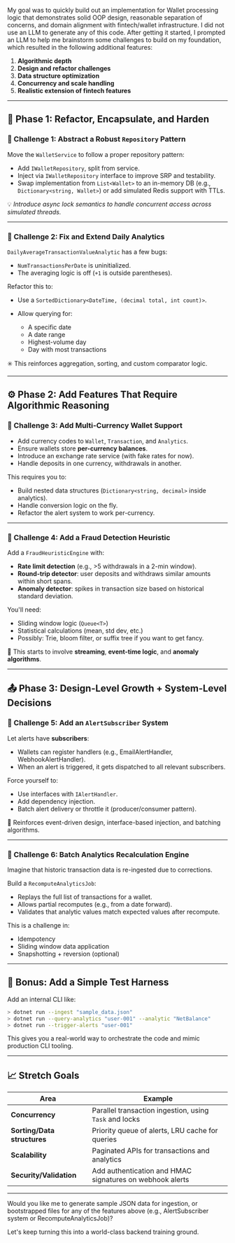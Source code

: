 My goal was to quickly build out an implementation for Wallet processing logic that demonstrates solid OOP design, reasonable separation of concerns, and domain alignment with fintech/wallet infrastructure. I did not use an LLM to generate any of this code. After getting it started, I prompted an LLM to help me brainstorm some challenges to build on my foundation, which resulted in the following additional features:

1. **Algorithmic depth**
2. **Design and refactor challenges**
3. **Data structure optimization**
4. **Concurrency and scale handling**
5. **Realistic extension of fintech features**

---

## 🔁 Phase 1: Refactor, Encapsulate, and Harden

### 🔹 Challenge 1: Abstract a Robust `Repository` Pattern

Move the `WalletService` to follow a proper repository pattern:

* Add `IWalletRepository`, split from service.
* Inject via `IWalletRepository` interface to improve SRP and testability.
* Swap implementation from `List<Wallet>` to an in-memory DB (e.g., `Dictionary<string, Wallet>`) or add simulated Redis support with TTLs.

💡 *Introduce async lock semantics to handle concurrent access across simulated threads.*

---

### 🔹 Challenge 2: Fix and Extend Daily Analytics

`DailyAverageTransactionValueAnalytic` has a few bugs:

* `NumTransactionsPerDate` is uninitialized.
* The averaging logic is off (`+1` is outside parentheses).

Refactor this to:

* Use a `SortedDictionary<DateTime, (decimal total, int count)>`.
* Allow querying for:

  * A specific date
  * A date range
  * Highest-volume day
  * Day with most transactions

✳️ This reinforces aggregation, sorting, and custom comparator logic.

---

## ⚙️ Phase 2: Add Features That Require Algorithmic Reasoning

### 🔹 Challenge 3: Add **Multi-Currency Wallet Support**

* Add currency codes to `Wallet`, `Transaction`, and `Analytics`.
* Ensure wallets store **per-currency balances**.
* Introduce an exchange rate service (with fake rates for now).
* Handle deposits in one currency, withdrawals in another.

This requires you to:

* Build nested data structures (`Dictionary<string, decimal>` inside analytics).
* Handle conversion logic on the fly.
* Refactor the alert system to work per-currency.

---

### 🔹 Challenge 4: Add a Fraud Detection Heuristic

Add a `FraudHeuristicEngine` with:

* **Rate limit detection** (e.g., >5 withdrawals in a 2-min window).
* **Round-trip detector**: user deposits and withdraws similar amounts within short spans.
* **Anomaly detector**: spikes in transaction size based on historical standard deviation.

You'll need:

* Sliding window logic (`Queue<T>`)
* Statistical calculations (mean, std dev, etc.)
* Possibly: Trie, bloom filter, or suffix tree if you want to get fancy.

🧠 This starts to involve **streaming**, **event-time logic**, and **anomaly algorithms**.

---

## 📤 Phase 3: Design-Level Growth + System-Level Decisions

### 🔹 Challenge 5: Add an `AlertSubscriber` System

Let alerts have **subscribers**:

* Wallets can register handlers (e.g., EmailAlertHandler, WebhookAlertHandler).
* When an alert is triggered, it gets dispatched to all relevant subscribers.

Force yourself to:

* Use interfaces with `IAlertHandler`.
* Add dependency injection.
* Batch alert delivery or throttle it (producer/consumer pattern).

🧠 Reinforces event-driven design, interface-based injection, and batching algorithms.

---

### 🔹 Challenge 6: Batch Analytics Recalculation Engine

Imagine that historic transaction data is re-ingested due to corrections.

Build a `RecomputeAnalyticsJob`:

* Replays the full list of transactions for a wallet.
* Allows partial recomputes (e.g., from a date forward).
* Validates that analytic values match expected values after recompute.

This is a challenge in:

* Idempotency
* Sliding window data application
* Snapshotting + reversion (optional)

---

## 🧰 Bonus: Add a Simple Test Harness

Add an internal CLI like:

```bash
> dotnet run --ingest "sample_data.json"
> dotnet run --query-analytics "user-001" --analytic "NetBalance"
> dotnet run --trigger-alerts "user-001"
```

This gives you a real-world way to orchestrate the code and mimic production CLI tooling.

---

## 📈 Stretch Goals

| Area                        | Example                                                  |
| --------------------------- | -------------------------------------------------------- |
| **Concurrency**             | Parallel transaction ingestion, using `Task` and locks   |
| **Sorting/Data structures** | Priority queue of alerts, LRU cache for queries          |
| **Scalability**             | Paginated APIs for transactions and analytics            |
| **Security/Validation**     | Add authentication and HMAC signatures on webhook alerts |

---

Would you like me to generate sample JSON data for ingestion, or bootstrapped files for any of the features above (e.g., AlertSubscriber system or RecomputeAnalyticsJob)?

Let's keep turning this into a world-class backend training ground.

